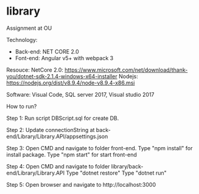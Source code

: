 # library




















Assignment at OU

Technology:
- Back-end: NET CORE 2.0
- Font-end: Angular v5+ with webpack 3

Resouce:
NetCore 2.0: https://www.microsoft.com/net/download/thank-you/dotnet-sdk-2.1.4-windows-x64-installer
Nodejs: https://nodejs.org/dist/v8.9.4/node-v8.9.4-x86.msi

Software:
Visual Code, SQL server 2017, Visual studio 2017

How to run?

Step 1: 
Run script DBScript.sql for create DB.

Step 2:
Update connectionString at back-end/Library/Library.API/appsettings.json

Step 3:
Open CMD and navigate to folder front-end.
Type "npm install" for install package.
Type "npm start" for start front-end

Step 4:
Open CMD and navigate to folder library/back-end/Library/Library.API
Type "dotnet restore"
Type "dotnet run"

Step 5:
Open browser and navigate to http://localhost:3000

